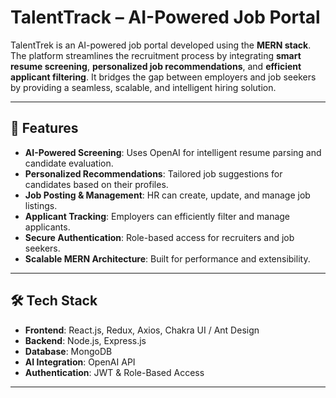# TalentTrack – AI-Powered Job Portal

TalentTrek is an AI-powered job portal developed using the **MERN stack**. The platform streamlines the recruitment process by integrating **smart resume screening**, **personalized job recommendations**, and **efficient applicant filtering**. It bridges the gap between employers and job seekers by providing a seamless, scalable, and intelligent hiring solution.

---

## 🚀 Features
- **AI-Powered Screening**: Uses OpenAI for intelligent resume parsing and candidate evaluation.  
- **Personalized Recommendations**: Tailored job suggestions for candidates based on their profiles.  
- **Job Posting & Management**: HR can create, update, and manage job listings.  
- **Applicant Tracking**: Employers can efficiently filter and manage applicants.  
- **Secure Authentication**: Role-based access for recruiters and job seekers.  
- **Scalable MERN Architecture**: Built for performance and extensibility.  

---

## 🛠️ Tech Stack
- **Frontend**: React.js, Redux, Axios, Chakra UI / Ant Design  
- **Backend**: Node.js, Express.js  
- **Database**: MongoDB  
- **AI Integration**: OpenAI API  
- **Authentication**: JWT & Role-Based Access  

---


